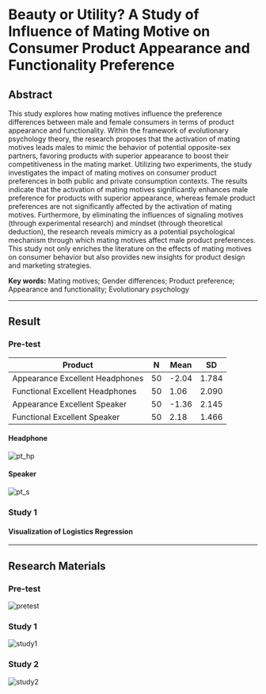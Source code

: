 # Beauty or Utility? A Study of Influence of Mating Motive on Consumer Product Appearance and Functionality Preference

## Abstract

This study explores how mating motives influence the preference differences between male and female consumers in terms of product appearance and functionality. Within the framework of evolutionary psychology theory, the research proposes that the activation of mating motives leads males to mimic the behavior of potential opposite-sex partners, favoring products with superior appearance to boost their competitiveness in the mating market. Utilizing two experiments, the study investigates the impact of mating motives on consumer product preferences in both public and private consumption contexts. The results indicate that the activation of mating motives significantly enhances male preference for products with superior appearance, whereas female product preferences are not significantly affected by the activation of mating motives. Furthermore, by eliminating the influences of signaling motives (through experimental research) and mindset (through theoretical deduction), the research reveals mimicry as a potential psychological mechanism through which mating motives affect male product preferences. This study not only enriches the literature on the effects of mating motives on consumer behavior but also provides new insights for product design and marketing strategies.

**Key words:** Mating motives; Gender differences; Product preference; Appearance and functionality; Evolutionary psychology

---

## Result

### Pre-test

Product | N | Mean | SD 
--- | --- | --- | --- 
Appearance Excellent Headphones | 50 | -2.04 | 1.784
Functional Excellent Headphones | 50 | 1.06 | 2.090
Appearance Excellent Speaker | 50 | -1.36 | 2.145
Functional Excellent Speaker | 50 | 2.18 | 1.466

#### Headphone

![pt_hp](https://github.com/user-attachments/assets/03215fc8-ee10-422a-8f20-e9e322b72806)

#### Speaker

![pt_s](https://github.com/user-attachments/assets/8c1e87c8-2034-4d78-9f19-70f63df848c4)

### Study 1

#### Visualization of Logistics Regression



---

## Research Materials

### Pre-test

![pretest](https://github.com/user-attachments/assets/05194305-d041-43eb-ab5e-e0bf1f6831aa)

### Study 1

![study1](https://github.com/user-attachments/assets/771ebd0e-c266-447d-b368-04ead62e9d36)

### Study 2

![study2](https://github.com/user-attachments/assets/fdfa46d7-2062-4280-961a-68996d133256)

